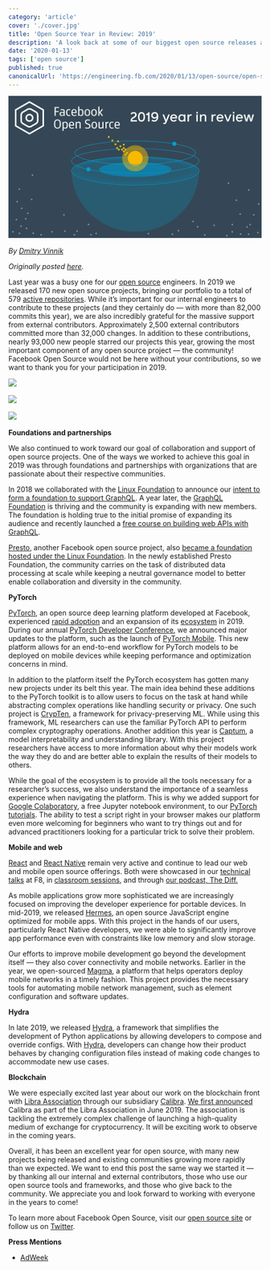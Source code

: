 ```yaml
---
category: 'article'
cover: './cover.jpg'
title: 'Open Source Year in Review: 2019'
description: 'A look back at some of our biggest open source releases and projects from 2019, bringing our portfolio to a total of 579 active repositories.'
date: '2020-01-13'
tags: ['open source']
published: true
canonicalUrl: 'https://engineering.fb.com/2020/01/13/open-source/open-source-2019/'
---
```


![cover](./cover.jpg)

*By [Dmitry Vinnik](https://engineering.fb.com/author/dmitry-vinnik/ "Posts by Dmitry Vinnik")*

*Originally posted [here](https://engineering.fb.com/2020/01/13/open-source/open-source-2019/).*

Last year was a busy one for our [open source](https://opensource.facebook.com/) engineers. In 2019 we released 170 new open source projects, bringing our portfolio to a total of 579 [active repositories](https://opensource.facebook.com/). While it’s important for our internal engineers to contribute to these projects (and they certainly do — with more than 82,000 commits this year), we are also incredibly grateful for the massive support from external contributors. Approximately 2,500 external contributors committed more than 32,000 changes. In addition to these contributions, nearly 93,000 new people starred our projects this year, growing the most important component of any open source project — the community! Facebook Open Source would not be here without your contributions, so we want to thank you for your participation in 2019.  

![](https://engineering.fb.com/wp-content/uploads/2020/01/OpenSource_yr_in_rvw_final-02.jpg)

![](https://engineering.fb.com/wp-content/uploads/2020/01/OpenSource_yr_in_rvw_final-03.jpg)

![](https://engineering.fb.com/wp-content/uploads/2020/01/OpenSource_yr_in_rvw_final-04.jpg)  

**Foundations and partnerships**

We also continued to work toward our goal of collaboration and support of open source projects. One of the ways we worked to achieve this goal in 2019 was through foundations and partnerships with organizations that are passionate about their respective communities.

In 2018 we collaborated with the [Linux Foundation](https://www.linuxfoundation.org/) to announce our [intent to form a foundation to support GraphQL](https://www.linuxfoundation.org/press-release/2018/11/intent_to_form_graphql/). A year later, the [GraphQL Foundation](https://foundation.graphql.org/) is thriving and the community is expanding with new members. The foundation is holding true to the initial promise of expanding its audience and recently launched a [free course on building web APIs with GraphQL](https://graphql.dev/news/2019/10/31/linux-foundation-training-announces-a-free-online-course-exploring-graphql-a-query-language-for-apis/).

[Presto](https://prestodb.io/), another Facebook open source project, also [became a foundation hosted under the Linux Foundation](https://www.linuxfoundation.org/press-release/2019/09/facebook-uber-twitter-and-alibaba-form-presto-foundation-to-tackle-distributed-data-processing-at-scale/). In the newly established Presto Foundation, the community carries on the task of distributed data processing at scale while keeping a neutral governance model to better enable collaboration and diversity in the community.

**PyTorch**

[PyTorch](https://pytorch.org/), an open source deep learning platform developed at Facebook, experienced [rapid adoption](https://ai.facebook.com/blog/pytorch-adds-new-dev-tools-as-it-hits-production-scale/) and an expansion of its [ecosystem](https://pytorch.org/ecosystem/) in 2019. During our annual [PyTorch Developer Conference](https://developers.facebook.com/videos/2018/pytorch-developer-conference/), we announced major updates to the platform, such as the launch of [PyTorch Mobile](https://pytorch.org/mobile/home/). This new platform allows for an end-to-end workflow for PyTorch models to be deployed on mobile devices while keeping performance and optimization concerns in mind.

In addition to the platform itself the PyTorch ecosystem has gotten many new projects under its belt this year. The main idea behind these additions to the PyTorch toolkit is to allow users to focus on the task at hand while abstracting complex operations like handling security or privacy. One such project is [CrypTen](https://ai.facebook.com/blog/crypten-a-new-research-tool-for-secure-machine-learning-with-pytorch/), a framework for privacy-preserving ML. While using this framework, ML researchers can use the familiar PyTorch API to perform complex cryptography operations. Another addition this year is [Captum](https://ai.facebook.com/blog/open-sourcing-captum-a-model-interpretability-library-for-pytorch/), a model interpretability and understanding library. With this project researchers have access to more information about why their models work the way they do and are better able to explain the results of their models to others.

While the goal of the ecosystem is to provide all the tools necessary for a researcher’s success, we also understand the importance of a seamless experience when navigating the platform. This is why we added support for [Google Colaboratory](https://colab.research.google.com/), a free Jupyter notebook environment, to our [PyTorch tutorials](https://pytorch.org/tutorials/). The ability to test a script right in your browser makes our platform even more welcoming for beginners who want to try things out and for advanced practitioners looking for a particular trick to solve their problem.

**Mobile and web**

[React](https://reactjs.org/) and [React Native](https://facebook.github.io/react-native/) remain very active and continue to lead our web and mobile open source offerings. Both were showcased in our [technical](https://www.facebook.com/watch/?v=1752210688215238)  [talks](https://www.facebook.com/FacebookforDevelopers/videos/440768533157155/) at F8, in [classroom sessions](https://www.facebook.com/FacebookforDevelopers/videos/564758133932771/), and through [our podcast, The Diff.](https://thediffpodcast.com/docs/episode-7)

As mobile applications grow more sophisticated we are increasingly focused on improving the developer experience for portable devices. In mid-2019, we released [Hermes](https://engineering.fb.com/android/hermes/), an open source JavaScript engine optimized for mobile apps. With this project in the hands of our users, particularly React Native developers, we were able to significantly improve app performance even with constraints like low memory and slow storage.

Our efforts to improve mobile development go beyond the development itself — they also cover connectivity and mobile networks. Earlier in the year, we open-sourced [Magma](https://engineering.fb.com/open-source/magma/), a platform that helps operators deploy mobile networks in a timely fashion. This project provides the necessary tools for automating mobile network management, such as element configuration and software updates.

**Hydra**

In late 2019, we released [Hydra](https://engineering.fb.com/open-source/hydra/), a framework that simplifies the development of Python applications by allowing developers to compose and override configs. With [Hydra](https://hydra.cc/), developers can change how their product behaves by changing configuration files instead of making code changes to accommodate new use cases.

**Blockchain**

We were especially excited last year about our work on the blockchain front with [Libra Association](https://libra.org/) through our subsidiary [Calibra](https://www.calibra.com/). [We first announced](https://www.facebook.com/notes/david-marcus/libra-2-weeks-in/10158616513819148/) Calibra as part of the Libra Association in June 2019. The association is tackling the extremely complex challenge of launching a high-quality medium of exchange for cryptocurrency. It will be exciting work to observe in the coming years.

Overall, it has been an excellent year for open source, with many new projects being released and existing communities growing more rapidly than we expected. We want to end this post the same way we started it — by thanking all our internal and external contributors, those who use our open source tools and frameworks, and those who give back to the community. We appreciate you and look forward to working with everyone in the years to come!

To learn more about Facebook Open Source, visit our [open source site](https://opensource.fb.com/) or follow us on [Twitter](https://twitter.com/fbOpenSource).


**Press Mentions**

- [AdWeek](https://www.adweek.com/performance-marketing/facebook-shares-its-2019-year-in-review-for-open-source/)